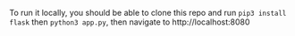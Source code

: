 To run it locally, you should be able to clone this repo and run `pip3 install flask` then `python3 app.py`, then navigate to http://localhost:8080
